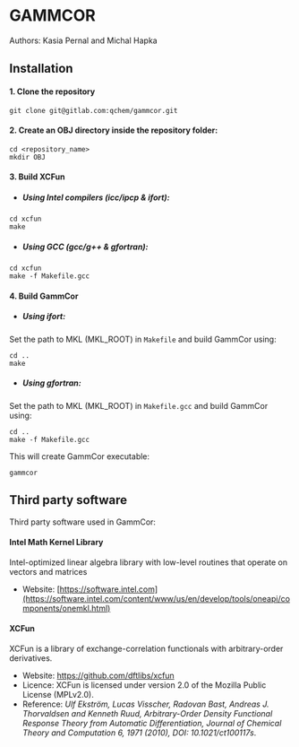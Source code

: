 # GAMMCOR
Authors: Kasia Pernal and Michal Hapka

## Installation
#### 1. Clone the repository
```
git clone git@gitlab.com:qchem/gammcor.git
```

#### 2. Create an OBJ directory inside the repository folder:
```
cd <repository_name>
mkdir OBJ
```

#### 3. Build XCFun
* ##### Using Intel compilers (icc/ipcp & ifort):
```
cd xcfun
make
```
* ##### Using GCC (gcc/g++ & gfortran):
```
cd xcfun
make -f Makefile.gcc
```
#### 4. Build GammCor
* ##### Using ifort:

Set the path to MKL (MKL_ROOT) in `Makefile` and build GammCor using:
```
cd ..
make
```
* ##### Using gfortran:

Set the path to MKL (MKL_ROOT) in `Makefile.gcc` and build GammCor using:
```
cd ..
make -f Makefile.gcc
```

This will create GammCor executable:
```
gammcor
```

## Third party software
Third party software used in GammCor:
#### Intel Math Kernel Library
Intel-optimized linear algebra library with low-level routines that operate on vectors and matrices
* Website: [https://software.intel.com](https://software.intel.com/content/www/us/en/develop/tools/oneapi/components/onemkl.html)
#### XCFun
XCFun is a library of exchange-correlation functionals with arbitrary-order derivatives.
* Website: https://github.com/dftlibs/xcfun
* Licence: XCFun is licensed under version 2.0 of the Mozilla Public License (MPLv2.0).
* Reference:
_Ulf Ekström, Lucas Visscher, Radovan Bast, Andreas J. Thorvaldsen and Kenneth Ruud, 
Arbitrary-Order Density Functional Response Theory from Automatic Differentiation, 
Journal of Chemical Theory and Computation 6, 1971 (2010), DOI: 10.1021/ct100117s_.

